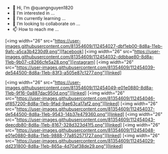 - 👋 Hi, I’m @quangnguyen1820
- 👀 I’m interested in ...
- 🌱 I’m currently learning ...
- 💞️ I’m looking to collaborate on ...
- 📫 How to reach me ...

[<img width="26" src="https://user-images.githubusercontent.com/81354609/112454027-dbf1eb00-8d8a-11eb-9afc-a5ca3b4230d9.png"][facebook]
[<img width="26" src="https://user-images.githubusercontent.com/81354609/112454032-ddbbae80-8d8a-11eb-9b07-c8266cfe5a28.png"][instagram]
[<img width="26" src="https://user-images.githubusercontent.com/81354609/112454039-de544500-8d8a-11eb-83f3-a505e87c1277.png"][linked]

[<img width="26" src="https://user-images.githubusercontent.com/81354609/112454049-e01e0880-8d8a-11eb-9f16-0a887dac950d.png"][linked]
[<img width="26" src="https://user-images.githubusercontent.com/81354609/112454046-df857200-8d8a-11eb-9fad-9ae63ca17af2.png"][linked]
[<img width="26" src="https://user-images.githubusercontent.com/81354609/112454037-de544500-8d8a-11eb-9543-14b37e479360.png"][linked]
[<img width="26" src="https://user-images.githubusercontent.com/81354609/112454043-deecdb80-8d8a-11eb-8167-328d323d41f5.png"][linked]
[<img width="26" src="https://user-images.githubusercontent.com/81354609/112454048-e01e0880-8d8a-11eb-9888-77a852571727.png"][linked]
[<img width="26" src="https://user-images.githubusercontent.com/81354609/112454029-dd231800-8d8a-11eb-865a-4d70af38de29.png"][linked]

[facebook]: https://www.facebook.com/kwang181/
[instagram]: https://www.instagram.com/nt_kwang/
[linked]: https://www.linkedin.com/in/thanh-quang-nguyen-59610a20a/
<!---
quangnguyen1820/quangnguyen1820 is a ✨ special ✨ repository because its `README.md` (this file) appears on your GitHub profile.
You can click the Preview link to take a look at your changes.
--->
